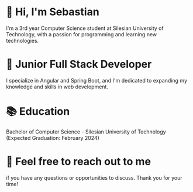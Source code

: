 # 👋 Hi, I'm Sebastian

I'm a 3rd year Computer Science student at Silesian University of Technology, with a passion for programming and learning new technologies.

# 🚀 Junior Full Stack Developer

I specialize in Angular and Spring Boot, and I'm dedicated to expanding my knowledge and skills in web development.

# 📚 Education

Bachelor of Computer Science - Silesian University of Technology (Expected Graduation: February 2024)

# 💬 Feel free to reach out to me 
if you have any questions or opportunities to discuss. Thank you for your time!
